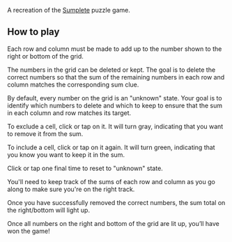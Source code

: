 A recreation of the [Sumplete](https://sumplete.com/) puzzle game.

## How to play

Each row and column must be made to add up to the number shown to the right or bottom of the grid.

The numbers in the grid can be deleted or kept. The goal is to delete the correct numbers so that the sum of the remaining numbers in each row and column matches the corresponding sum clue.

By default, every number on the grid is an "unknown" state. Your goal is to identify which numbers to delete and which to keep to ensure that the sum in each column and row matches its target.

To exclude a cell, click or tap on it. It will turn gray, indicating that you want to remove it from the sum.

To include a cell, click or tap on it again. It will turn green, indicating that you know you want to keep it in the sum.

Click or tap one final time to reset to "unknown" state.

You'll need to keep track of the sums of each row and column as you go along to make sure you're on the right track.

Once you have successfully removed the correct numbers, the sum total on the right/bottom will light up.

Once all numbers on the right and bottom of the grid are lit up, you’ll have won the game!
